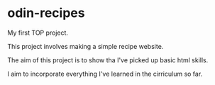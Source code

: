 # odin-recipes
My first TOP project.

This project involves making a simple recipe website.

The aim of this project is to show tha I've picked up basic html skills.

I aim to incorporate everything I've learned in the cirriculum so far. 